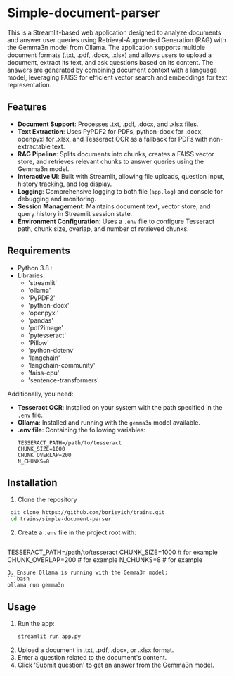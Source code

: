 # Simple-document-parser

This is a Streamlit-based web application designed to analyze documents and answer user queries using Retrieval-Augmented Generation (RAG) with the Gemma3n model from Ollama. The application supports multiple document formats (.txt, .pdf, .docx, .xlsx) and allows users to upload a document, extract its text, and ask questions based on its content. The answers are generated by combining document context with a language model, leveraging FAISS for efficient vector search and embeddings for text representation.

## Features
- **Document Support**: Processes .txt, .pdf, .docx, and .xlsx files.
- **Text Extraction**: Uses PyPDF2 for PDFs, python-docx for .docx, openpyxl for .xlsx, and Tesseract OCR as a fallback for PDFs with non-extractable text.
- **RAG Pipeline**: Splits documents into chunks, creates a FAISS vector store, and retrieves relevant chunks to answer queries using the Gemma3n model.
- **Interactive UI**: Built with Streamlit, allowing file uploads, question input, history tracking, and log display.
- **Logging**: Comprehensive logging to both file (`app.log`) and console for debugging and monitoring.
- **Session Management**: Maintains document text, vector store, and query history in Streamlit session state.
- **Environment Configuration**: Uses a `.env` file to configure Tesseract path, chunk size, overlap, and number of retrieved chunks.

## Requirements
- Python 3.8+
- Libraries:
    - 'streamlit'
    - 'ollama'
    - 'PyPDF2'
    - 'python-docx'
    - 'openpyxl'
    - 'pandas'
    - 'pdf2image'
    - 'pytesseract'
    - 'Pillow'
    - 'python-dotenv'
    - 'langchain'
    - 'langchain-community'
    - 'faiss-cpu'
    - 'sentence-transformers'

Additionally, you need:
- **Tesseract OCR**: Installed on your system with the path specified in the `.env` file.
- **Ollama**: Installed and running with the `gemma3n` model available.
- **.env file**: Containing the following variables:
  ```plaintext
  TESSERACT_PATH=/path/to/tesseract
  CHUNK_SIZE=1000
  CHUNK_OVERLAP=200
  N_CHUNKS=8
  ```

## Installation
1. Clone the repository 
  ```bash
   git clone https://github.com/borisyich/trains.git
   cd trains/simple-document-parser
   ```
2. Create a `.env` file in the project root with:
   ```env
  TESSERACT_PATH=/path/to/tesseract
  CHUNK_SIZE=1000 # for example
  CHUNK_OVERLAP=200 # for example
  N_CHUNKS=8 # for example
   ```
3. Ensure Ollama is running with the Gemma3n model:
   ```bash
   ollama run gemma3n
   ```
## Usage
1. Run the app:
   ```bash
   streamlit run app.py
   ```
2. Upload a document in .txt, .pdf, .docx, or .xlsx format.
3. Enter a question related to the document's content.
4. Click 'Submit question' to get an answer from the Gemma3n model.
